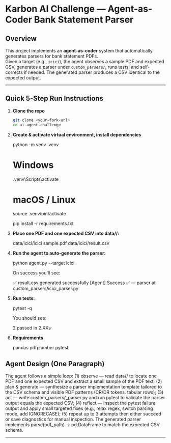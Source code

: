 # Karbon AI Challenge — Agent-as-Coder Bank Statement Parser

## Overview
This project implements an **agent-as-coder** system that automatically generates parsers for bank statement PDFs.  
Given a target (e.g., `icici`), the agent observes a sample PDF and expected CSV, generates a parser under `custom_parsers/`, runs tests, and self-corrects if needed. The generated parser produces a CSV identical to the expected output.

---

## Quick 5-Step Run Instructions

1. **Clone the repo**
   ```bash
   git clone <your-fork-url>
   cd ai-agent-challenge

2. **Create & activate virtual environment, install dependencies**

    python -m venv .venv
   
    # Windows
    .venv\Scripts\activate
   
    # macOS / Linux
    source .venv/bin/activate

    pip install -r requirements.txt

4. **Place one PDF and one expected CSV into data/<bank>/:**

    data/icici/icici sample.pdf
    data/icici/result.csv

5. **Run the agent to auto-generate the parser:**

    python agent.py --target icici

    On success you'll see:

    ✅ result.csv generated successfully
    [Agent] Success ✅ — parser at custom_parsers/icici_parser.py


6. **Run tests:**

    pytest -q

    You should see:

    2 passed in 2.XXs

7. **Requirements**

    pandas
    pdfplumber
    pytest


## Agent Design (One Paragraph)

The agent follows a simple loop: 
(1) observe — read data/<target>/ to locate one PDF and one expected CSV and extract a small sample of the PDF text; 
(2) plan & generate — synthesize a parser implementation template tailored to the CSV schema and visible PDF patterns (CR/DR tokens, tabular rows); 
(3) act — write custom_parsers/<target>_parser.py and run pytest to validate the parser output equals the expected CSV; 
(4) reflect — inspect the pytest failure output and apply small targeted fixes (e.g., relax regex, switch parsing mode, add IGNORECASE); 
(5) repeat up to 3 attempts then either succeed or save diagnostics for manual inspection. The generated parser implements parse(pdf_path) -> pd.DataFrame to match the expected CSV schema.


---

